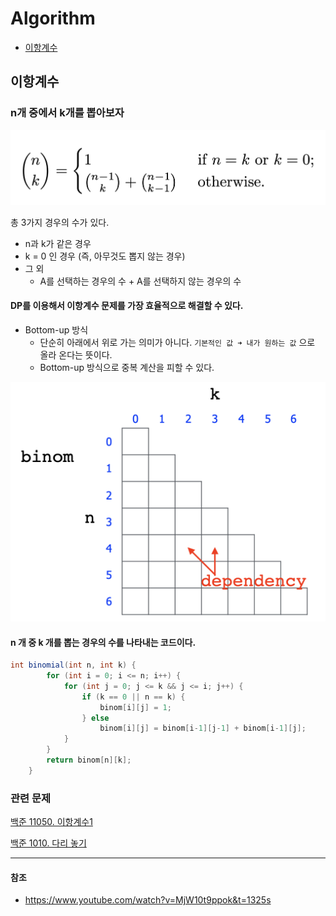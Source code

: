 # Algorithm


* [이항계수](#이항계수)


## 이항계수

### n개 중에서 k개를 뽑아보자

![BC](./images/BC.png)

총 3가지 경우의 수가 있다.

* n과 k가 같은 경우
* k = 0 인 경우 (즉, 아무것도 뽑지 않는 경우)
* 그 외
  * A를 선택하는 경우의 수 + A를 선택하지 않는 경우의 수



#### DP를 이용해서 이항계수 문제를 가장 효율적으로 해결할 수 있다.

* Bottom-up 방식
  * 단순히 아래에서 위로 가는 의미가 아니다. `기본적인 값 ➜ 내가 원하는 값` 으로 올라 온다는 뜻이다.
  * Bottom-up 방식으로 중복 계산을 피할 수 있다.

<img src="./images/BC-2.png" alt="BC-2" style="zoom: 50%;" />



#### n 개 중 k 개를 뽑는 경우의 수를 나타내는 코드이다.

```java
int binomial(int n, int k) {
        for (int i = 0; i <= n; i++) {
            for (int j = 0; j <= k && j <= i; j++) {
                if (k == 0 || n == k) {
                    binom[i][j] = 1;
                } else
                    binom[i][j] = binom[i-1][j-1] + binom[i-1][j];
            }
        }
        return binom[n][k];
    }
```



### 관련 문제

[백준 11050. 이항계수1]([www.acmicpc.net/problem/11050](https://www.acmicpc.net/problem/11050))

[백준 1010. 다리 놓기](https://www.acmicpc.net/problem/1010)



---

#### 참조

* https://www.youtube.com/watch?v=MjW10t9ppok&t=1325s
